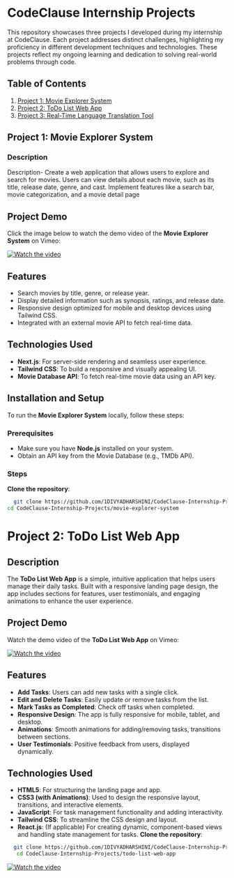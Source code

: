 # CodeClause Internship Projects
This repository showcases three projects I developed during my internship at CodeClause. Each project addresses distinct challenges, highlighting my proficiency in different development techniques and technologies. These projects reflect my ongoing learning and dedication to solving real-world problems through code.

## Table of Contents
1. [Project 1: Movie Explorer System](#project-1-movie-explorer-system)
2. [Project 2: ToDo List Web App](#project-2-todo-list-web-app)
3. [Project 3: Real-Time Language Translation Tool](#project-3-real-time-language-translation-tool)
   
## Project 1: Movie Explorer System
### Description
Description- Create a web application that allows users to explore and search for movies. Users can view details about each movie, such as its title, release date, genre, and cast. Implement features like a search bar, movie categorization, and a movie detail page
## Project Demo

Click the image below to watch the demo video of the **Movie Explorer System** on Vimeo:

[![Watch the video](https://user-images.githubusercontent.com/your_image_link.png)](https://vimeo.com/1016939097?share=copy)

## Features
- Search movies by title, genre, or release year.
- Display detailed information such as synopsis, ratings, and release date.
- Responsive design optimized for mobile and desktop devices using Tailwind CSS.
- Integrated with an external movie API to fetch real-time data.
  
## Technologies Used
- **Next.js**: For server-side rendering and seamless user experience.
- **Tailwind CSS**: To build a responsive and visually appealing UI.
- **Movie Database API**: To fetch real-time movie data using an API key.
  
## Installation and Setup
To run the **Movie Explorer System** locally, follow these steps:  
### Prerequisites
- Make sure you have **Node.js** installed on your system.
- Obtain an API key from the Movie Database (e.g., TMDb API).

### Steps
**Clone the repository**:
```bash
  git clone https://github.com/1DIVYADHARSHINI/CodeClause-Internship-Projects.git
cd CodeClause-Internship-Projects/movie-explorer-system

```
  
# Project 2: ToDo List Web App

## Description
The **ToDo List Web App** is a simple, intuitive application that helps users manage their daily tasks. Built with a responsive landing page design, the app includes sections for features, user testimonials, and engaging animations to enhance the user experience.
## Project Demo

Watch the demo video of the **ToDo List Web App** on Vimeo:

[![Watch the video](https://img.shields.io/badge/Watch-Video-blue)](https://vimeo.com/1016939881?share=copy)
## Features
- **Add Tasks**: Users can add new tasks with a single click.
- **Edit and Delete Tasks**: Easily update or remove tasks from the list.
- **Mark Tasks as Completed**: Check off tasks when completed.
- **Responsive Design**: The app is fully responsive for mobile, tablet, and desktop.
- **Animations**: Smooth animations for adding/removing tasks, transitions between sections.
- **User Testimonials**: Positive feedback from users, displayed dynamically.
## Technologies Used
- **HTML5**: For structuring the landing page and app.
- **CSS3 (with Animations)**: Used to design the responsive layout, transitions, and interactive elements.
- **JavaScript**: For task management functionality and adding interactivity.
- **Tailwind CSS**: To streamline the CSS design and layout.
- **React.js**: (If applicable) For creating dynamic, component-based views and handling state management for tasks.
**Clone the repository**:  
```bash
  git clone https://github.com/1DIVYADHARSHINI/CodeClause-Internship-Projects.git
   cd CodeClause-Internship-Projects/todo-list-web-app
```    





[![Watch the video](https://img.shields.io/badge/Watch-Video-blue)](https://vimeo.com/1016939097?share=copy)



